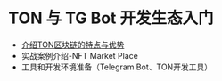 # TON 与 TG Bot 开发生态入门

- [介绍TON区块链的特点与优势](./1.md)
- 实战案例介绍-NFT Market Place
- 工具和开发环境准备（Telegram Bot、TON开发工具）